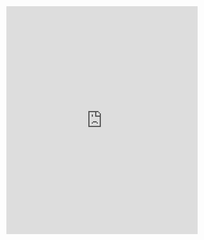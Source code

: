 <iframe allow="camera; geolocation; microphone; fullscreen; autoplay; encrypted-media; picture-in-picture; clipboard-read; clipboard-write" class="marimo-embed" frameborder="0" height="600px" src="https://marimo.app/?code=import+marimo%0Aapp+%3D+marimo.App%28width%3D%22wide%22%29%0A%0A%40app.cell%0Aasync+def+_%28%29%3A%0A++++try%3A%0A++++++++import+micropip%0A++++++++micropip.add_mock_package%28%27packaging%27%2C+%2725.0%27%29%0A%0A++++++++await+micropip.install%28%22https%3A%2F%2Farchive1.piwheels.org%2Fsimple%2Fconstruct%2Fconstruct-2.10.68-py3-none-any.whl%22%29%0A++++++++await+micropip.install%28%22https%3A%2F%2Farchive1.piwheels.org%2Fsimple%2Fjyutping%2Fjyutping-0.3.4-py2.py3-none-any.whl%22%29%0A++++++++await+micropip.install%28%22https%3A%2F%2Farchive1.piwheels.org%2Fsimple%2Fmido-fix%2Fmido_fix-1.2.12-py2.py3-none-any.whl%22%29%0A++++++++await+micropip.install%28%22https%3A%2F%2Farchive1.piwheels.org%2Fsimple%2Fwanakana-python%2Fwanakana_python-1.2.2-py3-none-any.whl%22%29%0A++++++++await+micropip.install%28%22ruamel-yaml%22%29%0A++++++++await+micropip.install%28%22lxml%22%29%0A%0A++++++++await+micropip.install%28%22zstandard%22%29%0A++++++++micropip.add_mock_package%28%27zstandard%27%2C+%270.23.0%27%29%0A%0A++++++++micropip.add_mock_package%28%27pydantic%27%2C+%272.11.7%27%29%0A++++++++micropip.add_mock_package%28%27pydantic-core%27%2C+%272.33.2%27%29%0A++++++++micropip.add_mock_package%28%27typing-extensions%27%2C+%274.14.0%27%29%0A%0A++++++++await+micropip.install%28%22pycryptodome%22%29%0A++++++++micropip.add_mock_package%28%27pycryptodomex%27%2C+%223.23.0%22%29%0A++++++++await+micropip.install%28%22pyzipper%22%29%0A%0A++++++++await+micropip.install%28%22libresvip%22%29%0A++++++++micropip.remove_mock_package%28%27packaging%27%29%0A++++++++micropip.remove_mock_package%28%27pycryptodomex%27%29%0A++++++++micropip.remove_mock_package%28%27pydantic%27%29%0A++++++++micropip.remove_mock_package%28%27pydantic-core%27%29%0A++++++++micropip.remove_mock_package%28%27typing-extensions%27%29%0A++++++++micropip.remove_mock_package%28%27zstandard%27%29%0A++++except+ImportError%3A%0A++++++++pass%0A++++return+%28micropip%2C%29%0A%0A%40app.cell%0Adef+_%28%29%3A%0A++++import+marimo+as+mo%0A++++return+%28mo%2C%29%0A%0A%40app.cell%0Adef+_%28mo%29%3A%0A++++from+libresvip.core.config+import+Language%2C+settings%0A++++from+libresvip.extension.manager+import+get_translation%0A++++from+libresvip.utils+import+translation%0A++++from+libresvip.utils.translation+import+gettext_lazy+as+_%0A%0A++++def+on_change_language%28value%3A+str%29%3A%0A++++++++if+value+%3D%3D+%22%E7%AE%80%E4%BD%93%E4%B8%AD%E6%96%87%22%3A%0A++++++++++++settings.language+%3D+Language.CHINESE%0A++++++++else%3A%0A++++++++++++settings.language+%3D+Language.ENGLISH%0A++++++++translation.singleton_translation+%3D+get_translation%28%29%0A%0A++++language_select+%3D+mo.ui.dropdown%28%0A++++++++%5B%27English%27%2C+%27%E7%AE%80%E4%BD%93%E4%B8%AD%E6%96%87%27%5D%2C%0A++++++++label%3D%22Language%2F%E8%AF%AD%E8%A8%80%22%2C%0A++++++++on_change%3Don_change_language%0A++++%29%0A++++language_select%0A++++return+%28%0A++++++++Language%2C%0A++++++++get_translation%2C%0A++++++++language_select%2C%0A++++++++on_change_language%2C%0A++++++++settings%2C%0A++++++++translation%2C%0A++++%29%0A%0A%40app.cell%0Adef+_%28mo%29%3A%0A++++import+enum%0A++++from+functools+import+partial%0A++++from+typing+import+Any%2C+get_args%2C+get_type_hints%0A%0A++++from+pydantic+import+BaseModel%0A++++from+pydantic_core+import+PydanticUndefined%0A++++from+pydantic_extra_types.color+import+Color%0A%0A++++from+libresvip.model.base+import+BaseComplexModel%0A++++from+libresvip.utils.translation+import+gettext_lazy+as+_%0A%0A++++def+generate_model_json_schema%28option_class%3A+type%5BBaseModel%5D%29+-%3E+tuple%5Bdict%5Bstr%2C+Any%5D%2C+mo.vstack%5D%3A%0A++++++++option_dict+%3D+%7B%7D%0A++++++++for+option_key%2C+field_info+in+option_class.model_fields.items%28%29%3A%0A++++++++++++default_value+%3D+None+if+field_info.default+is+PydanticUndefined+else+field_info.default%0A++++++++++++if+issubclass%28field_info.annotation%2C+bool%29%3A%0A++++++++++++++++option_dict%5Boption_key%5D+%3D+mo.ui.switch%28%0A++++++++++++++++++++value%3Ddefault_value%2C%0A++++++++++++++++++++label%3D_%28field_info.title%29%2C%0A++++++++++++++++%29%0A++++++++++++elif+issubclass%28field_info.annotation%2C+enum.Enum%29%3A%0A++++++++++++++++annotations+%3D+get_type_hints%28field_info.annotation%2C+include_extras%3DTrue%29%0A++++++++++++++++choices+%3D+%7B%7D%0A++++++++++++++++for+enum_item+in+field_info.annotation%3A%0A++++++++++++++++++++if+enum_item.name+in+annotations%3A%0A++++++++++++++++++++++++annotated_args+%3D+list%28%0A++++++++++++++++++++++++++++get_args%28annotations%5Benum_item.name%5D%29%2C%0A++++++++++++++++++++++++%29%0A++++++++++++++++++++++++if+len%28annotated_args%29+%3E%3D+2%3A%0A++++++++++++++++++++++++++++enum_field+%3D+annotated_args%5B1%5D%0A++++++++++++++++++++++++else%3A%0A++++++++++++++++++++++++++++continue%0A++++++++++++++++++++++++choices%5B_%28enum_field.title%29%5D+%3D+enum_item.value%0A++++++++++++++++++++++++if+isinstance%28default_value%2C+enum.Enum%29+and+default_value.name+%3D%3D+enum_item.name%3A%0A++++++++++++++++++++++++++++default_value+%3D+_%28enum_field.title%29%0A++++++++++++++++option_dict%5Boption_key%5D+%3D+mo.ui.dropdown%28%0A++++++++++++++++++++choices%2C%0A++++++++++++++++++++value%3Ddefault_value%2C%0A++++++++++++++++++++label%3D_%28field_info.title%29%2C%0A++++++++++++++++%29%0A++++++++++++elif+issubclass%28field_info.annotation%2C+int%29%3A%0A++++++++++++++++option_dict%5Boption_key%5D+%3D+mo.ui.number%28%0A++++++++++++++++++++value%3Ddefault_value%2C%0A++++++++++++++++++++label%3D_%28field_info.title%29%2C%0A++++++++++++++++%29%0A++++++++++++elif+issubclass%28field_info.annotation%2C+float%29%3A%0A++++++++++++++++option_dict%5Boption_key%5D+%3D+mo.ui.number%28%0A++++++++++++++++++++value%3Ddefault_value%2C%0A++++++++++++++++++++label%3D_%28field_info.title%29%2C%0A++++++++++++++++%29%0A++++++++++++else%3A%0A++++++++++++++++if+issubclass%28field_info.annotation%2C+BaseComplexModel%29%3A%0A++++++++++++++++++++default_value+%3D+field_info.annotation.default_repr%28%29%0A++++++++++++++++option_dict%5Boption_key%5D+%3D+mo.ui.text%28%0A++++++++++++++++++++value%3Ddefault_value%2C%0A++++++++++++++++++++label%3D_%28field_info.title%29%2C%0A++++++++++++++++%29%0A++++++++return+option_dict%2C+mo.vstack%28list%28option_dict.values%28%29%29%29%0A++++return+%28%0A++++++++Any%2C%0A++++++++BaseComplexModel%2C%0A++++++++BaseModel%2C%0A++++++++Color%2C%0A++++++++PydanticUndefined%2C%0A++++++++enum%2C%0A++++++++generate_model_json_schema%2C%0A++++++++get_args%2C%0A++++++++get_type_hints%2C%0A++++++++partial%2C%0A++++%29%0A%0A%40app.cell%0Adef+_%28language_select%2C+mo%29%3A%0A++++from+libresvip.extension.manager+import+plugin_manager%0A++++from+libresvip.utils.translation+import+gettext_lazy+as+_%0A%0A++++mo.stop%28language_select.value+is+None%2C+mo.md%28%22%22%29%29%0A%0A++++format_choices+%3D+%7B%0A++++++++_%28plugin.file_format+or+%22%22%29+%2B+f%22+%28%2A.%7Bplugin.suffix%7D%29%22%3A+identifier%0A++++++++for+identifier%2C+plugin+in+plugin_manager.plugin_registry.items%28%29%0A++++%7D%0A++++input_format_select+%3D+mo.ui.dropdown%28%0A++++++++format_choices%2C%0A++++++++label%3D_%28%22Import+format%22%29%2C%0A++++%29%0A++++output_format_select+%3D+mo.ui.dropdown%28%0A++++++++format_choices%2C%0A++++++++label%3D_%28%22Export+format%22%29%2C%0A++++%29%0A%0A++++mo.vstack%28%5B%0A++++++++input_format_select%2C%0A++++++++output_format_select%0A++++%5D%29%0A++++return+input_format_select%2C+output_format_select%2C+plugin_manager%0A%0A%40app.cell%0Adef+_%28%0A++++generate_model_json_schema%2C%0A++++get_type_hints%2C%0A++++input_format_select%2C%0A++++language_select%2C%0A++++mo%2C%0A++++output_format_select%2C%0A++++plugin_manager%2C%0A%29%3A%0A++++from+libresvip.utils.translation+import+gettext_lazy+as+_%0A++++mo.stop%28language_select.value+is+None+or+input_format_select.value+is+None+or+output_format_select.value+is+None%2C+mo.md%28%22%22%29%29%0A%0A++++input_plugin+%3D+plugin_manager.plugin_registry%5Binput_format_select.value%5D%0A++++input_options_cls+%3D+get_type_hints%28input_plugin.plugin_object.load%29%5B%22options%22%5D%0A++++input_options_dict%2C+input_options_form+%3D+generate_model_json_schema%28input_options_cls%29%0A++++output_plugin+%3D+plugin_manager.plugin_registry%5Boutput_format_select.value%5D%0A++++output_options_cls+%3D+get_type_hints%28output_plugin.plugin_object.dump%29%5B%22options%22%5D%0A++++output_options_dict%2C+output_options_form+%3D+generate_model_json_schema%28output_options_cls%29%0A++++tabs+%3D+mo.ui.tabs%28%7B%0A++++++++_%28%22Input+Options%22%29%3A+input_options_form%2C%0A++++++++_%28%22Output+Options%22%29%3A+output_options_form%2C%0A++++%7D%29%0A++++tabs%0A++++return+%28%0A++++++++input_options_cls%2C%0A++++++++input_options_dict%2C%0A++++++++input_options_form%2C%0A++++++++input_plugin%2C%0A++++++++output_options_cls%2C%0A++++++++output_options_dict%2C%0A++++++++output_options_form%2C%0A++++++++output_plugin%2C%0A++++++++tabs%2C%0A++++%29%0A%0A%40app.cell%0Adef+_%28input_format_select%2C+language_select%2C+mo%2C+output_format_select%29%3A%0A++++from+libresvip.utils.translation+import+gettext_lazy+as+_%0A++++mo.stop%28language_select.value+is+None+or+input_format_select.value+is+None+or+output_format_select.value+is+None%2C+mo.md%28%22%22%29%29%0A%0A++++f+%3D+mo.ui.file%28label%3D_%28%22Drag+and+drop+files+here+or+click+to+upload%22%29%2C+kind%3D%22area%22%29%0A++++btn+%3D+mo.ui.run_button%28label%3D_%28%22Start+Conversion%22%29%29%0A++++mo.vstack%28%5B%0A++++++++f%2C%0A++++++++btn%2C%0A++++%5D%29%0A++++return+btn%2C+f%0A%0A%40app.cell%0Adef+_%28%0A++++btn%2C%0A++++f%2C%0A++++input_options_cls%2C%0A++++input_options_dict%2C%0A++++input_plugin%2C%0A++++mo%2C%0A++++output_format_select%2C%0A++++output_options_cls%2C%0A++++output_options_dict%2C%0A++++output_plugin%2C%0A%29%3A%0A++++import+pathlib%0A++++import+tempfile%0A%0A++++from+libresvip.utils.translation+import+gettext_lazy+as+_%0A%0A++++mo.stop%28f.contents%280%29+is+None+or+btn.value+is+False%2C+mo.md%28%22%22%29%29%0A%0A++++temp_path+%3D+pathlib.Path%28tempfile.mkdtemp%28%29%29%0A%0A++++input_file_data+%3D+f.value%5B0%5D%0A++++input_option+%3D+input_options_cls.model_validate%28%7B%0A++++++++k%3A+v.value+for+k%2C+v+in+input_options_dict.items%28%29%0A++++%7D%29%0A++++output_option+%3D+output_options_cls.model_validate%28%7B%0A++++++++k%3A+v.value+for+k%2C+v+in+output_options_dict.items%28%29%0A++++%7D%29%0A++++has_error+%3D+False%0A++++cur_dir+%3D+pathlib.Path%28%22.%22%29%0A++++child_file+%3D+%28temp_path+%2F+input_file_data.name%29%0A++++child_file.write_bytes%28input_file_data.contents%29%0A++++target_file+%3D+%28cur_dir+%2F+input_file_data.name%29.with_suffix%28f%22.%7Boutput_format_select.value%7D%22%29%0A++++project+%3D+input_plugin.plugin_object.load%28child_file%2C+input_option%29%0A++++output_plugin.plugin_object.dump%28target_file%2C+project%2C+output_option%29%0A++++mo.download%28%0A++++++++data%3Dtarget_file.read_bytes%28%29%2C%0A++++++++filename%3Dtarget_file.name%2C%0A++++++++mimetype%3D%22application%2Foctet-stream%22%2C%0A++++++++label%3D_%28%22Export%22%29%2C%0A++++%29%0A++++return+%28%0A++++++++child_file%2C%0A++++++++cur_dir%2C%0A++++++++has_error%2C%0A++++++++input_file_data%2C%0A++++++++input_option%2C%0A++++++++output_option%2C%0A++++++++pathlib%2C%0A++++++++project%2C%0A++++++++target_file%2C%0A++++++++temp_path%2C%0A++++++++tempfile%2C%0A++++%29&amp;embed=true&amp;mode=read&amp;include-code=false" style="display: block; margin: 0 auto;" width="100%"></iframe>